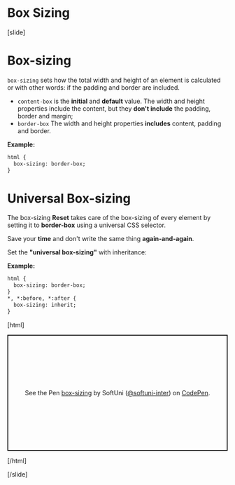 # Box Sizing

[slide]

# Box-sizing

`box-sizing` sets how the total width and height of an element is calculated or with other words: if the padding and border are included.

* `content-box` is the **initial** and **default** value. The width and height properties include the content, but they **don't include** the padding, border and margin;
* `border-box` The width and height properties **includes** content, padding and border.

**Example:**
```html
html {
  box-sizing: border-box;
}
```

# Universal Box-sizing

The box-sizing **Reset** takes care of the box-sizing of every element by setting it to **border-box** using a universal CSS selector.

Save your **time** and don't write the same thing **again-and-again**.

Set the **"universal box-sizing"** with inheritance:

**Example:**
```html
html {
  box-sizing: border-box;
}
*, *:before, *:after {
  box-sizing: inherit;
}
```

[html]
<p class="codepen" data-height="265" data-theme-id="39135" data-default-tab="result" data-user="softuni-inter" data-slug-hash="pojQGMJ" style="height: 265px; box-sizing: border-box; display: flex; align-items: center; justify-content: center; border: 2px solid; margin: 1em 0; padding: 1em;" data-pen-title="box-sizing">
  <span>See the Pen <a href="https://codepen.io/softuni-inter/pen/pojQGMJ">
  box-sizing</a> by SoftUni (<a href="https://codepen.io/softuni-inter">@softuni-inter</a>)
  on <a href="https://codepen.io">CodePen</a>.</span>
</p>
<script async src="https://static.codepen.io/assets/embed/ei.js"></script>

[/html]

[/slide]